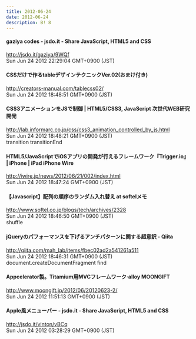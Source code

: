 ```yaml
---
title: 2012-06-24
date: 2012-06-24
description: B! 8
---
```


#### gaziya codes - jsdo.it - Share JavaScript, HTML5 and CSS
http://jsdo.it/gaziya/9WQf<br>
Sun Jun 24 2012 22:29:04 GMT+0900 (JST)<br>


#### CSSだけで作るtableデザインテクニックVer.02(おまけ付き)
http://creators-manual.com/tablecss02/<br>
Sun Jun 24 2012 18:48:51 GMT+0900 (JST)<br>


#### CSS3アニメーションをJSで制御 | HTML5/CSS3, JavaScript 次世代WEB研究開発
http://lab.informarc.co.jp/css/css3_animation_controlled_by_js.html<br>
Sun Jun 24 2012 18:48:21 GMT+0900 (JST)<br>
transition transitionEnd


#### HTML5/JavaScriptでiOSアプリの開発が行えるフレームワーク『Trigger.io』 | iPhone | iPad iPhone Wire
http://iwire.jp/news/2012/06/21/002/index.html<br>
Sun Jun 24 2012 18:47:24 GMT+0900 (JST)<br>


#### 【Javascript】配列の順序のランダム入れ替え   at softelメモ
http://www.softel.co.jp/blogs/tech/archives/2328<br>
Sun Jun 24 2012 18:46:50 GMT+0900 (JST)<br>
shuffle


#### jQueryのパフォーマンスを下げるアンチパターンに関する超意訳 - Qiita
http://qiita.com/mah_lab/items/fbec02ad2a541261a511<br>
Sun Jun 24 2012 18:46:31 GMT+0900 (JST)<br>
document.createDocumentFragment find


#### Appcelerator製。Titamium用MVCフレームワーク·alloy MOONGIFT
http://www.moongift.jp/2012/06/20120623-2/<br>
Sun Jun 24 2012 11:51:13 GMT+0900 (JST)<br>


#### Apple風メニューバー - jsdo.it - Share JavaScript, HTML5 and CSS
http://jsdo.it/vinton/vBCq<br>
Sun Jun 24 2012 03:28:29 GMT+0900 (JST)<br>


